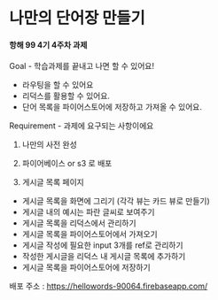 # 나만의 단어장 만들기

#### 항해 99 4기 4주차 과제
Goal - 학습과제를 끝내고 나면 할 수 있어요!
* 라우팅을 할 수 있어요
* 리덕스를 활용할 수 있어요.
* 단어 목록을 파이어스토어에 저장하고 가져올 수 있어요.

Requirement - 과제에 요구되는 사항이에요
1) 나만의 사전 완성
2) 파이어베이스 or s3 로 배포

3) 게시글 목록 페이지
  * 게시글 목록을 화면에 그리기 (각각 뷰는 카드 뷰로 만들기)
  * 게시글 내의 예시는 파란 글씨로 보여주기
  * 게시글 목록을 리덕스에서 관리하기
  * 게시글 목록을 파이어스토어에서 가져오기
  * 게시글 작성에 필요한 input 3개를 ref로 관리하기
  * 작성한 게시글을 리덕스 내 게시글 목록에 추가하기
  * 게시글 목록을 파이어스토어에 저장하기

배포 주소 : https://hellowords-90064.firebaseapp.com/
